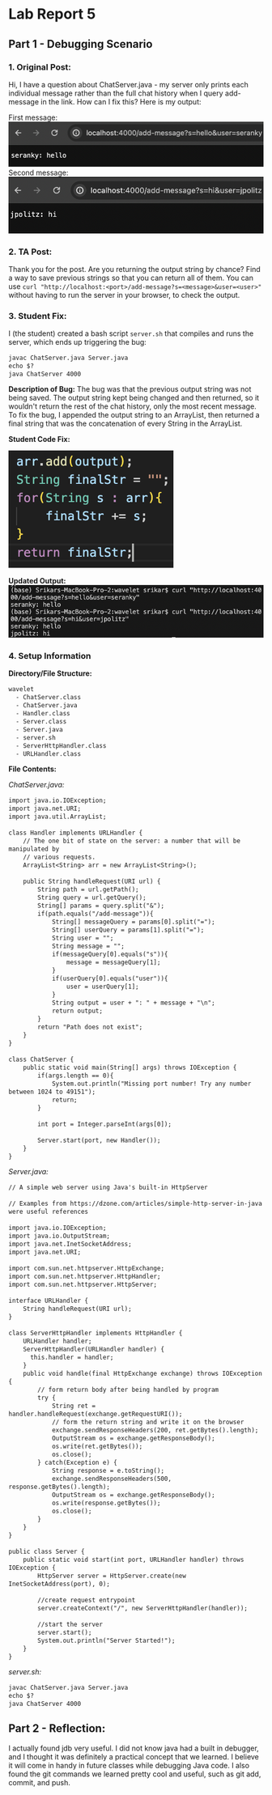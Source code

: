 # Lab Report 5

## Part 1 - Debugging Scenario

### 1. Original Post:
Hi, I have a question about ChatServer.java - my server only prints each individual message rather than the full chat history when I query add-message in the link. How can I fix this? Here is my output:

First message: 
![Image](first_call.png)
Second message:
![Image](second_call.png)

### 2. TA Post:
Thank you for the post. Are you returning the output string by chance? Find a way to save previous strings so that you can return all of them. You can use `curl "http://localhost:<port>/add-message?s=<message>&user=<user>"` without having to run the server in your browser, to check the output.

### 3. Student Fix:
I (the student) created a bash script `server.sh` that compiles and runs the server, which ends up triggering the bug:
```
javac ChatServer.java Server.java
echo $?
java ChatServer 4000
```
**Description of Bug:** The bug was that the previous output string was not being saved. The output string kept being changed and then returned, so it wouldn't return the rest of the chat history, only the most recent message. To fix the bug, I appended the output string to an ArrayList, then returned a final string that was the concatenation of every String in the ArrayList. 

**Student Code Fix:**

![Image](fixed_code.png)

**Updated Output:**
![Image](curl_output.png)

### 4. Setup Information

**Directory/File Structure:**
```
wavelet
  - ChatServer.class
  - ChatServer.java
  - Handler.class
  - Server.class
  - Server.java
  - server.sh
  - ServerHttpHandler.class
  - URLHandler.class
```

**File Contents:**

*ChatServer.java:*
```
import java.io.IOException;
import java.net.URI;
import java.util.ArrayList;

class Handler implements URLHandler {
    // The one bit of state on the server: a number that will be manipulated by
    // various requests.
    ArrayList<String> arr = new ArrayList<String>();

    public String handleRequest(URI url) {
        String path = url.getPath();
        String query = url.getQuery();
        String[] params = query.split("&");
        if(path.equals("/add-message")){
            String[] messageQuery = params[0].split("=");
            String[] userQuery = params[1].split("=");
            String user = "";
            String message = "";
            if(messageQuery[0].equals("s")){
                message = messageQuery[1];
            }
            if(userQuery[0].equals("user")){
                user = userQuery[1];
            }
            String output = user + ": " + message + "\n";
            return output;
        }
        return "Path does not exist";
    }
}

class ChatServer {
    public static void main(String[] args) throws IOException {
        if(args.length == 0){
            System.out.println("Missing port number! Try any number between 1024 to 49151");
            return;
        }

        int port = Integer.parseInt(args[0]);

        Server.start(port, new Handler());
    }
}
```
*Server.java:*
```
// A simple web server using Java's built-in HttpServer

// Examples from https://dzone.com/articles/simple-http-server-in-java were useful references

import java.io.IOException;
import java.io.OutputStream;
import java.net.InetSocketAddress;
import java.net.URI;

import com.sun.net.httpserver.HttpExchange;
import com.sun.net.httpserver.HttpHandler;
import com.sun.net.httpserver.HttpServer;

interface URLHandler {
    String handleRequest(URI url);
}

class ServerHttpHandler implements HttpHandler {
    URLHandler handler;
    ServerHttpHandler(URLHandler handler) {
      this.handler = handler;
    }
    public void handle(final HttpExchange exchange) throws IOException {
        // form return body after being handled by program
        try {
            String ret = handler.handleRequest(exchange.getRequestURI());
            // form the return string and write it on the browser
            exchange.sendResponseHeaders(200, ret.getBytes().length);
            OutputStream os = exchange.getResponseBody();
            os.write(ret.getBytes());
            os.close();
        } catch(Exception e) {
            String response = e.toString();
            exchange.sendResponseHeaders(500, response.getBytes().length);
            OutputStream os = exchange.getResponseBody();
            os.write(response.getBytes());
            os.close();
        }
    }
}

public class Server {
    public static void start(int port, URLHandler handler) throws IOException {
        HttpServer server = HttpServer.create(new InetSocketAddress(port), 0);

        //create request entrypoint
        server.createContext("/", new ServerHttpHandler(handler));

        //start the server
        server.start();
        System.out.println("Server Started!");
    }
}
```

*server.sh:*
```
javac ChatServer.java Server.java
echo $?
java ChatServer 4000
```

## Part 2 - Reflection:
I actually found jdb very useful. I did not know java had a built in debugger, and I thought it was definitely a practical concept that we learned. I believe it will come in handy in future classes while debugging Java code. I also found the git commands we learned pretty cool and useful, such as git add, commit, and push. 

